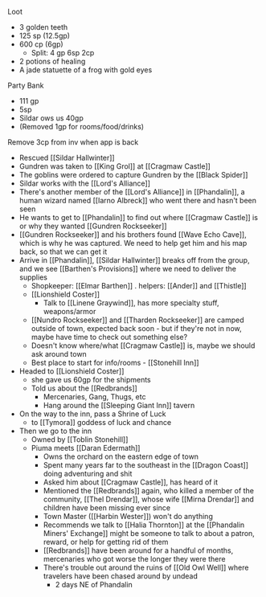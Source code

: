 Loot
- 3 golden teeth
- 125 sp (12.5gp)
- 600 cp (6gp)
	- Split: 4 gp 6sp 2cp
- 2 potions of healing
- A jade statuette of a frog with gold eyes

Party Bank
- 111 gp
- 5sp
- Sildar ows us 40gp
- (Removed 1gp for rooms/food/drinks)

Remove 3cp from inv when app is back

- Rescued [[Sildar Hallwinter]]
- Gundren was taken to [[King Grol]] at [[Cragmaw Castle]]
- The goblins were ordered to capture Gundren by the [[Black Spider]]
- Sildar works with the [[Lord's Alliance]]
- There's another member of the [[Lord's Alliance]] in [[Phandalin]], a human wizard named [[Iarno Albreck]] who went there and hasn't been seen
- He wants to get to [[Phandalin]] to find out where [[Cragmaw Castle]] is or why they wanted [[Gundren Rockseeker]]
- [[Gundren Rockseeker]] and his brothers found [[Wave Echo Cave]], which is why he was captured. We need to help get him and his map back, so that we can get it
- Arrive in [[Phandalin]], [[Sildar Hallwinter]] breaks off from the group, and we see [[Barthen's Provisions]] where we need to deliver the supplies
	- Shopkeeper: [[Elmar Barthen]] . helpers: [[Ander]] and [[Thistle]]
	- [[Lionshield Coster]]
		- Talk to [[Linene Graywind]], has more specialty stuff, weapons/armor
	- [[Nundro Rockseeker]] and [[Tharden Rockseeker]] are camped outside of town, expected back soon - but if they're not in now, maybe have time to check out something else?
	- Doesn't know where/what [[Cragmaw Castle]] is, maybe we should ask around town
	- Best place to start for info/rooms - [[Stonehill Inn]]
- Headed to [[Lionshield Coster]]
	- she gave us 60gp for the shipments
	- Told us about the [[Redbrands]] 
		- Mercenaries, Gang, Thugs, etc
		- Hang around the [[Sleeping Giant Inn]] tavern
- On the way to the inn, pass a Shrine of Luck
	- to [[Tymora]] goddess of luck and chance
- Then we go to the inn
	- Owned by [[Toblin Stonehill]]
	- Piuma meets [[Daran Edermath]]
		- Owns the orchard on the eastern edge of town
		- Spent many years far to the southeast in the [[Dragon Coast]] doing adventuring and shit
		- Asked him about [[Cragmaw Castle]], has heard of it
		- Mentioned the [[Redbrands]] again, who killed a member of the community, [[Thel Drendar]], whose wife [[Mirna Drendar]] and children have been missing ever since
		- Town Master ([[Harbin Wester]]) won't do anything
		- Recommends we talk to [[Halia Thornton]] at the [[Phandalin Miners' Exchange]] might be someone to talk to about a patron, reward, or help for getting rid of them
		- [[Redbrands]] have been around for a handful of months, mercenaries who got worse the longer they were there
		- There's trouble out around the ruins of [[Old Owl Well]] where travelers have been chased around by undead
			-  2 days NE of Phandalin